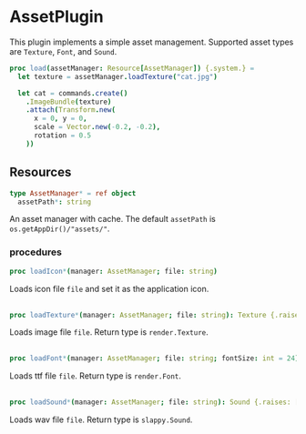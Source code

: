 # AssetPlugin
This plugin implements a simple asset management. Supported asset types are `Texture`, `Font`, and `Sound`.

```nim
proc load(assetManager: Resource[AssetManager]) {.system.} =
  let texture = assetManager.loadTexture("cat.jpg")

  let cat = commands.create()
    .ImageBundle(texture)
    .attach(Transform.new(
      x = 0, y = 0,
      scale = Vector.new(-0.2, -0.2),
      rotation = 0.5
    ))
```

## Resources
```nim
type AssetManager* = ref object
  assetPath*: string
```
An asset manager with cache. The default `assetPath` is `os.getAppDir()/"assets/"`.

### procedures
```nim
proc loadIcon*(manager: AssetManager; file: string)
```
Loads icon file `file` and set it as the application icon.<br><br>

```nim
proc loadTexture*(manager: AssetManager; file: string): Texture {.raises: [KeyError, SDL2TextureError].}
```
Loads image file `file`. Return type is `render.Texture`.<br><br>

```nim
proc loadFont*(manager: AssetManager; file: string; fontSize: int = 24): Font {.raises: [KeyError].}
```
Loads ttf file `file`. Return type is `render.Font`.<br><br>

```nim
proc loadSound*(manager: AssetManager; file: string): Sound {.raises: [KeyError, IOError, OSError, ValueError].}
```
Loads wav file `file`. Return type is `slappy.Sound`.<br><br>

